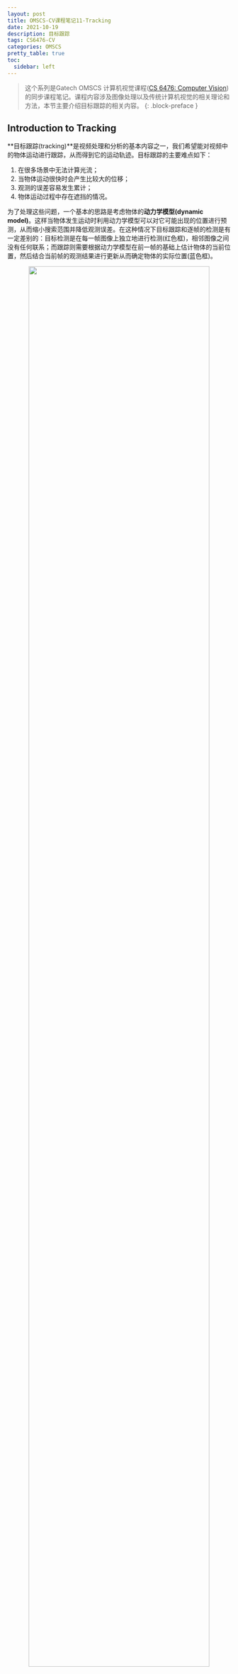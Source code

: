 ```yaml
---
layout: post
title: OMSCS-CV课程笔记11-Tracking
date: 2021-10-19
description: 目标跟踪
tags: CS6476-CV
categories: OMSCS
pretty_table: true
toc:
  sidebar: left
---
```



> 这个系列是Gatech OMSCS 计算机视觉课程([CS 6476: Computer Vision](https://omscs.gatech.edu/cs-6476-computer-vision))的同步课程笔记。课程内容涉及图像处理以及传统计算机视觉的相关理论和方法，本节主要介绍目标跟踪的相关内容。
{: .block-preface }


## Introduction to Tracking

**目标跟踪(tracking)**是视频处理和分析的基本内容之一，我们希望能对视频中的物体运动进行跟踪，从而得到它的运动轨迹。目标跟踪的主要难点如下：

1. 在很多场景中无法计算光流；
2. 当物体运动很快时会产生比较大的位移；
3. 观测的误差容易发生累计；
4. 物体运动过程中存在遮挡的情况。

为了处理这些问题，一个基本的思路是考虑物体的**动力学模型(dynamic model)**。这样当物体发生运动时利用动力学模型可以对它可能出现的位置进行预测，从而缩小搜索范围并降低观测误差。在这种情况下目标跟踪和逐帧的检测是有一定差别的：目标检测是在每一帧图像上独立地进行检测(红色框)，相邻图像之间没有任何联系；而跟踪则需要根据动力学模型在前一帧的基础上估计物体的当前位置，然后结合当前帧的观测结果进行更新从而确定物体的实际位置(蓝色框)。

<div align=center>
<img src="https://i.imgur.com/GDDsNlQ.png" width="90%">
</div>

<div align=center>
<img src="https://i.imgur.com/lW0cqpC.png" width="90%">
</div>

因此，目标跟踪的目标是利用动力学模型来缩减搜索空间并结合观测结果来减小误差，进而得到光滑的物体运动轨迹。为了便于讨论我们这里对目标跟踪的场景进行一些限制：

1. 物体不会在场景中突然消失或是突然出现；
2. 相机的位置和姿态不会发生突变；
3. 物体和场景只会发生缓慢的运动。

## Parametric Models

### Tracking as Inference

当我们已知动力学模型的时候，目标跟踪可以建模成一个概率推断问题。假设系统的真实状态为$$X$$，观测到的状态为$$Y$$，在任意时刻$$t$$我们可以利用前一时刻的状态和动力学模型来计算系统的真实状态$$X_t = f(X_{t-1})$$。需要说明的是系统状态$$X$$往往是不可知的，因此它也被称为是隐状态(hidden state)。我们的目标是结合$$t$$时刻的观测来更新当前时刻的真实状态。从概率分布的角度上讲，这样的过程实际上就是利用先验概率(动力学模型)和似然函数(观测)来估计系统的后验概率(当前时刻真实状态)。

<div align=center>
<img src="https://i.imgur.com/cTZ5c3q.png" width="30%">
<img src="https://i.imgur.com/MZFyhof.png" width="61%">
</div>

因此，目标跟踪可以分为2步：

1. 利用过去时刻的观测值来估计系统当前状态，称为**预测(prediction)**；
2. 利用当前时刻的观测值来更新系统当前状态，称为**修正(correction)**。

预测和修正过程的数学形式为：

$$
P(X_t \vert Y_0 = y_0, \dots , Y_{t-1} = y_{t-1})
$$

$$
P(X_t \vert Y_0 = y_0, \dots , Y_{t-1} = y_{t-1}, Y_t = y_t)
$$

我们进一步对问题进行简化。假设动力学模型和观测模型满足一阶马尔科夫性，系统当前时刻的状态仅与前一时刻有关而且任意时刻的观测仅与该时刻的系统状态有关：

$$
P(X_t \vert X_0, \dots, X_{t-1}) = P(X_t \vert X_{t-1})
$$

$$
P(Y_t \vert X_0, Y_0, \dots, X_{t-1}, Y_{t-1}, X_t) = P(Y_t \vert X_t)
$$

此时系统在时间上的演化可以用下图所示的概率图来表示：

<div align=center>
<img src="https://i.imgur.com/jBWnEiR.png" width="50%">
</div>

这样我们就可以通过迭代的方式来对系统状态进行估计。具体而言，预测过程可以表示为已知$$P(X_{t-1} \vert y_0, \dots, y_{t-1})$$条件下估计$$P(X_t \vert y_0, \dots, y_{t-1})$$：

$$
\begin{aligned}
P(X_t \vert y_0, \dots, y_{t-1}) &= \int P(X_t, X_{t-1} \vert y_0, \dots, y_{t-1}) d X_{t-1} \\
&= \int P(X_t \vert X_{t-1}, y_0, \dots, y_{t-1}) P(X_{t-1} \vert y_0, \dots, y_{t-1}) d X_{t-1} d X_{t-1} \\
&= \int P(X_t \vert X_{t-1}) P(X_{t-1} \vert y_0, \dots, y_{t-1}) d X_{t-1}
\end{aligned}
$$

类似地，修正的过程则是利用$$P(X_t \vert y_0, \dots, y_{t-1})$$和$$y_t$$来计算$$P(X_t \vert y_0, \dots, y_t)$$：

$$
\begin{aligned}
P(X_t \vert y_0, \dots, y_t) &= \frac{P(y_t \vert X_t, y_0, \dots, y_{t-1}) P(X_t \vert y_0, \dots, y_{t-1})}{P(y_t \vert y_0, \dots, y_{t-1})} \\
&= \frac{P(y_t \vert X_t) P(X_t \vert y_0, \dots, y_{t-1})}{P(y_t \vert y_0, \dots, y_{t-1})} \\
&= \frac{P(y_t \vert X_t) P(X_t \vert y_0, \dots, y_{t-1})}{\int P(y_t \vert X_t) P(X_t \vert y_0, \dots, y_{t-1}) d X_t} \\
&\propto P(y_t \vert X_t) P(X_t \vert y_0, \dots, y_{t-1})
\end{aligned}
$$

这样我们就可以结合动力模型和观测模型来对系统状态进行估计：

<div align=center>
<img src="https://i.imgur.com/WdtLSBh.png" width="60%">
</div>

<div align=center>
<img src="https://i.imgur.com/QJ8Zozi.png" width="62%">
</div>

### The Kalman Filter

对于线性高斯系统我们可以使用**Kalman滤波(Kalman filter)**来完成状态估计的任务。我们假设系统在$$t$$时刻的动力学模型为：

$$
X_t = D_t X_{t-1} + \varepsilon_{d_t}
$$

$$
\varepsilon_{d_t} \sim N(0, \Sigma_{d_t})
$$

观测模型为：

$$
y_t = M_t X_t + \varepsilon_{m_t}
$$

$$
\varepsilon_{m_t} \sim N(0, \Sigma_{m_t})
$$

以一维状态估计为例，系统的动力学模型和观测模型可以表示为：

$$
x_t = d \cdot x_{t-1} + \varepsilon_{d_t}
$$

$$
y_t = m \cdot x_t + \varepsilon_{m_t}
$$

其中$$\varepsilon_{d_t}$$和$$\varepsilon_{m_t}$$分别表示均值为0方差为$$\sigma_d^2$$和$$\sigma_m^2$$的高斯噪声。

系统在$$t$$时刻的状态服从正态分布$$X_t \sim N(\mu_t^-, (\sigma_t^-)^2)$$。利用动力学模型可以得到预测过程的状态更新公式：

$$
\mu_t^- = d \cdot \mu_{t-1}^+
$$

$$
(\sigma_t^-)^2 = \sigma_d^2 + (d \cdot \sigma_{t-1}^+)^2
$$

其中$$\mu_{t-1}^+$$和$$(\sigma_{t-1}^+)^2$$分别表示上一时刻系统状态的均值和方差。

利用观测方程，$$t$$时刻的观测量可以表示为$$Y_t \sim N(m \cdot x_t, \sigma_m^2)$$。结合修正过程的状态估计公式：

$$
P(X_t \vert y_0, \dots, y_t) 
= \frac{P(y_t \vert X_t) P(X_t \vert y_0, \dots, y_{t-1})}{\int P(y_t \vert X_t) P(X_t \vert y_0, \dots, y_{t-1}) d X_t}
$$

可以得到修正过程的状态更新公式：

$$
\mu_t^+ = \frac{\mu_t^- \sigma_m^2 + m y_t (\sigma_t^-)^2}{\sigma_m^2 + m^2 (\sigma_t^-)^2}
$$

$$
(\sigma_t^+)^2 = \frac{\sigma_m^2 (\sigma_t^-)^2}{\sigma_m^2 + m^2 (\sigma_t^-)^2}
$$

从上式中不难发现更新后的均值和方差取决于预测模型的误差$$(\sigma_t^-)^2$$以及观测模型误差$$\sigma_m^2$$。当预测模型完全正确时($$(\sigma_t^-)^2 = 0$$)，系统更新后的状态等于预测阶段的状态；而当观测模型完全正确时($$\sigma_m^2 = 0$$)，系统更新后的状态等于观测到的状态。

记$$a = \frac{\sigma_m^2}{m^2}$$，$$b = (\sigma_t^-)^2$$。状态更新公式可以化简为：

$$
\begin{aligned}
\mu_t^+ &= \frac{\mu_t^- \sigma_m^2 + m y_t (\sigma_t^-)^2}{\sigma_m^2 + m^2 (\sigma_t^-)^2} \\
&= \frac{\frac{\mu_t^- \sigma_m^2}{m^2} + \frac{y_t (\sigma_t^-)^2}{m}}{\frac{\sigma_m^2}{m^2} + (\sigma_t^-)^2} \\
&= \frac{a \mu_t^- + b \frac{y_t}{m}}{a + b} \\
&= \frac{(a + b) \mu_t^- + b (\frac{y_t}{m} - \mu_t^-)}{a + b} \\
&= \mu_t^- + \frac{b}{a + b} (\frac{y_t}{m} - \mu_t^-) \\
&= \mu_t^- + k (\frac{y_t}{m} - \mu_t^-)
\end{aligned}
$$

上式说明系统真实状态最有可能的位置等于预测值$$\mu_t^-$$与残差$$(\frac{y_t}{m} - \mu_t^-)$$加权求和，加权系数$$k = \frac{b}{a + b}$$称为**Kalman增益(Kalman gain)**。

对于多维状态的情况，Kalman滤波的矩阵形式为：

- 预测过程：

$$
x_t^- = D_t x_{t-1}^+
$$

$$
\Sigma_t^- = D_t \Sigma_{t-1}^+ D_t^T + \Sigma_{d_t}
$$

- 修正过程：

$$
K_t = \Sigma_t^- M_t^T (M_t \Sigma_t^- M_t^T + \Sigma_{m_t})^{-1}
$$

$$
x_t^+ = x_t^- + K_t (y_t - M_t x_t^-)
$$

$$
\Sigma_t^+ = (I - K_t M_t) \Sigma_t^-
$$

迭代使用上面的几个公式即可完成对系统状态的估计。

<div align=center>
<img src="https://i.imgur.com/ZoFjxBY.png" width="70%">
</div>

Kalman滤波非常简洁而且高效，但需要注意的是它的使用前提是线性高斯系统。当系统的动力学模型不是线性方程或者噪声不满足正态分布假定时，使用Kalman滤波则不能得到正确的结果。

## Non-Parametric Models

### Bayes Filters

在实际应用中绝大多数的系统是非线性非高斯的，因此严格来说我们不能使用Kalman滤波来对系统状态进行估计。在这种情况下我们需要利用Bayes滤波来进行状态估计。假设系统状态的先验为$$p(x)$$，动力学模型为$$p(x_t \vert u_t, x_{t-1})$$，观测模型为$$p(z \vert x)$$，那么在给定观测和控制序列$$\{ u_1, z_2, ... \}$$的条件下我们希望对系统当前的状态$$x_t$$进行估计：

$$
P(x_t \vert u_1, z_2, ..., u_{t-1}, z_t)
$$

类似于Kalman滤波的假设，我们可以利用如下所示的概率图对系统进行建模：

<div align=center>
<img src="https://i.imgur.com/qF4GWO9.png" width="40%">
</div>

因此结合Bayes公式和马尔科夫性可以得到：

$$
\begin{aligned}
P(x_t \vert u_1, z_2, ..., u_{t-1}, z_t) &= \eta P(z_t \vert x_t, u_1, z_2, ..., u_{t-1}) P(x_t \vert u_1, z_2, ..., u_{t-1}) \\
&= \eta P(z_t \vert x_t) P(x_t \vert u_1, z_2, ..., u_{t-1}) \\
&= \eta P(z_t \vert x_t) \int P(x_t, x_{t-1} \vert u_1, z_2, ..., u_{t-1}) d x_{t-1} \\
&= \eta P(z_t \vert x_t) \int P(x_t \vert u_1, z_2, ..., u_{t-1}, x_{t-1}) P(x_{t-1} \vert u_1, z_2, ..., u_{t-1}) d x_{t-1} \\
&= \eta P(z_t \vert x_t) \int P(x_t \vert u_{t-1}, x_{t-1}) P(x_{t-1} \vert u_1, z_2, ..., u_{t-1}) d x_{t-1}
\end{aligned}
$$

记$$Bel(x_t) = P(x_t \vert u_1, z_2, ..., u_{t-1}, z_t)$$，我们可以整理得到递推公式：

$$
Bel(x_t) = \eta P(z_t \vert x_t) \int P(x_t \vert u_{t-1}, x_{t-1}) Bel(x_{t-1}) d x_{t-1}
$$

使用上式递推进行状态估计的算法称为Bayes滤波器。实际上Kalman滤波器正是线性高斯系统的Bayes滤波器，但对于非线性非高斯的系统则一般无法显式计算出Bayes滤波器的结果。

<div align=center>
<img src="https://i.imgur.com/DVZJBpr.png" width="60%">
</div>

### Particle Filters

**粒子滤波(particle filter)**是求解非线性非高斯系统的Bayes滤波器的经典方法，它的核心思想是利用大量的粒子(样本)和它们对应的权重(概率)来表示系统的状态分布。假设我们已经有$$t-1$$时刻系统的状态分布，首先需要从这个先验分布中采样出$$N$$个粒子，然后将它们输入到动力学模型中得到$$N$$个预测状态，并且利用观测值$$z_t$$来更新粒子的(未归一化)权重$$P(z_t \vert x_t)$$作为$$t$$时刻的系统状态。上述过程可以用下图来进行表示：

<div align=center>
<img src="https://i.imgur.com/jDz7UNC.png" width="60%">
</div>

粒子滤波在机器人定位中有经典的应用，在初始时刻我们可以将粒子均匀分布在地图上：

<div align=center>
<img src="https://i.imgur.com/R5ZiFmV.png" width="40%">
</div>

每当我们有了新的观测值时，利用粒子滤波来更新机器人当前的状态：

<div align=center>
<img src="https://i.imgur.com/mtkvb21.png" width="40%">
<img src="https://i.imgur.com/gYQDNDf.png" width="40%">
</div>

随着迭代的进行，机器人的位置会迅速收敛到真实的位置：

<div align=center>
<img src="https://i.imgur.com/fCHwDnY.png" width="40%">
<img src="https://i.imgur.com/9wpXNVy.png" width="40%">
</div>

在实际使用粒子滤波时还有很多技巧来提高算法的运行效率：

- 当粒子的权重分布比较均匀时我们可以省略掉重采样的过程；
- 如果某些粒子的权重明显大于其他粒子，我们可以在动力学模型和观测方程中提高噪声的比例来获得更光滑的估计结果；
- 我们可以引入系统状态的先验来加速粒子滤波收敛的过程，如使用Kalman滤波来初始化系统状态；
- 当粒子滤波运行失败时还需要一些重启算法的策略。

## Reference

- [Wikipedia: Kalman filter](https://en.wikipedia.org/wiki/Kalman_filter)
- Chapter 3: Linear Gaussian Estimation, [State Estimation for Robotics](http://asrl.utias.utoronto.ca/~tdb/bib/barfoot_ser17.pdf#page=53)
- Chapter 4: Nonlinear Non-Gaussian Estimation, [State Estimation for Robotics](http://asrl.utias.utoronto.ca/~tdb/bib/barfoot_ser17.pdf#page=107)
